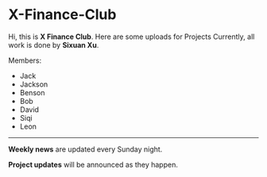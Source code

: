 # X-Finance-Club

Hi, this is **X Finance Club**.
Here are some uploads for Projects
Currently, all work is done by **Sixuan Xu**.

Members:
- Jack
- Jackson
- Benson
- Bob
- David
- Siqi
- Leon
  
---

**Weekly news** are updated every Sunday night.

**Project updates** will be announced as they happen.
